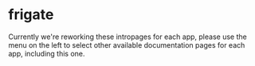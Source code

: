 # frigate

Currently we're reworking these intropages for each app, please use the menu on the left to select other available documentation pages for each app, including this one.
